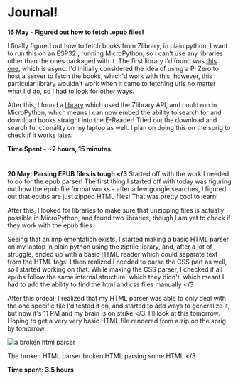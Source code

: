 # Journal!
**16 May - Figured out how to fetch .epub files!**

I finally figured out how to fetch books from Zlibrary, in plain python. I want to run this on an ESP32 , running MicroPython, so I can't use any libraries other than the ones packaged with it. The first library I'd found was [this one](https://github.com/sertraline/zlibrary), which is async. I'd initially considered the idea of using a Pi Zero to host a server to fetch the books, which'd work with this, however, this particular library wouldn't work when it came to fetching urls no matter what I'd do, so I had to look for other ways.

After this, I found a [library](https://github.com/bipinkrish/Zlibrary-API) which used the Zlibrary API, and could run in MicroPython, which means I can now embed the ability to search for and download books straight into the E-Reader! Tried out the download and search functionality on my laptop as well. I plan on doing this on the sprig to check if it works later.

**Time Spent - ~2 hours, 15 minutes**
#
**20 May: Parsing EPUB files is tough </3** 
Started off with the work I needed to do for the epub parser! The first thing I started off with today was figuring out how the epub file format works - after a few google searches, I figured out that epubs are just zipped HTML files! That was pretty cool to learn!

After this, I looked for libraries to make sure that unzipping files is actually possible in MicroPython, and found two libraries, though I am yet to check if they work with the epub files

Seeing that an implementation exists, I started making a basic HTML parser on my laptop in plain python using the zipfile library, and, after a lot of struggle, ended up with a basic HTML reader which could separate text from the HTML tags! I then realized I needed to parse the CSS part as well, so I started working on that. While making the CSS parser, I checked if all epubs follow the same internal structure, which they didn't, which meant I had to add the ability to find the html and css files manually </3

After this ordeal, I realized that my HTML parser was able to only deal with the one specific file I'd tested it on, and started to add ways to generalize it, but now it's 11 PM and my brain is on strike </3. I'll look at this tomorrow. Hoping to get a very very basic HTML file rendered from a zip on the sprig by tomorrow. 

![a broken html parser](https://hc-cdn.hel1.your-objectstorage.com/s/v3/6fae25f4e452a0b4bf9ced82d558b286988bf749_image.png)

The broken HTML parser broken HTML parsing some HTML </3

**Time spent: 3.5 hours** 
